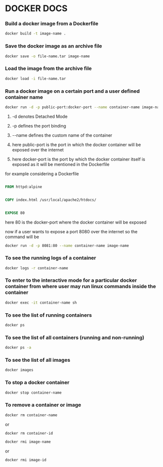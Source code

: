 # DOCKER DOCS

### Build a docker image from a Dockerfile

```bash
docker build -t image-name .
```

### Save the docker image as an archive file

```bash
docker save -o file-name.tar image-name
```

### Load the image from the archive file

```bash
docker load -i file-name.tar
```

### Run a docker image on a certain port and a user defined container name

```bash
docker run -d -p public-port:docker-port --name container-name image-name
```

1. -d denotes Detached Mode

2. -p defines the port binding

3. --name defines the custom name of the container

4. here public-port is the port in which the docker container will be exposed over the internet

5. here docker-port is the port by which the docker container itself is exposed as it will be mentioned in the Dockerfile

for example considering a Dockerfile

```dockerfile

FROM httpd:alpine


COPY index.html /usr/local/apache2/htdocs/


EXPOSE 80
```

here 80 is the docker-port where the docker container will be exposed

now if a user wants to expose a port 8080 over the internet so the command will be

```bash
docker run -d -p 8081:80 --name container-name image-name
```

### To see the running logs of a container

```bash
docker logs -r container-name
```

### To enter to the interactive mode for a particular docker container from where user may run linux commands inside the container

```bash
docker exec -it container-name sh
```


### To see the list of running containers

```bash
docker ps
```

### To see the list of all containers (running and non-running)

```bash
docker ps -a
```

### To see the list of all images

```bash
docker images
```

### To stop a docker container

```bash
docker stop container-name
```

### To remove a container or image

```bash
docker rm container-name
```

or

```bash
docker rm container-id
```

```bash
docker rmi image-name
```

or

```bash
docker rmi image-id
```

